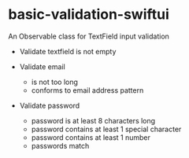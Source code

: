 # basic-validation-swiftui

An Observable class for TextField input validation

- Validate textfield is not empty

- Validate email
    + is not too long
    + conforms to email address pattern

- Validate password
    + password is at least 8 characters long
    + password contains at least 1 special character
    + password contains at least 1 number
    + passwords match